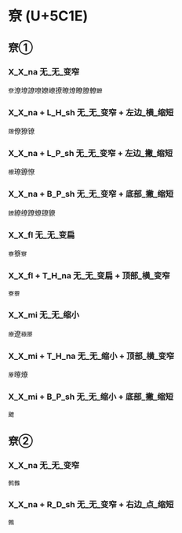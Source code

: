 # 尞 (U+5C1E)

## 尞①

### X_X_na 无_无_变窄
`尞`潦㙩䜍嘹嫽嶛撩暸燎瞭膫轑`䩍`

### X_X_na + L_H_sh 无_无_变窄 + 左边_横_缩短
`爒`僚獠镣

### X_X_na + L_P_sh 无_无_变窄 + 左边_撇_缩短
`橑`璙鐐憭

### X_X_na + B_P_sh 无_无_变窄 + 底部_撇_缩短
`䭜`繚缭蹽蟟镽䝤

### X_X_fl 无_无_变扁
`嶚`簝`竂`

### X_X_fl + T_H_na 无_无_变扁 + 顶部_横_变窄
`寮藔`

### X_X_mi 无_无_缩小
`療`遼`䕩㞠`

### X_X_mi + T_H_na 无_无_缩小 + 顶部_横_变窄
`屪`曢爎

### X_X_mi + B_P_sh 无_无_缩小 + 底部_撇_缩短
`飉`

## 尞②

### X_X_na 无_无_变窄
`鹩䨅`

### X_X_na + R_D_sh 无_无_变窄 + 右边_点_缩短
`鷯`
